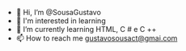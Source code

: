 - 👋 Hi, I’m @SousaGustavo
- 👀 I'm interested in learning 
- 🌱 I’m currently learning HTML, C # e C ++
- 📫 How to reach me gustavosousact@gmai.com

<!---
SousaGustavo/SousaGustavo is a ✨ special ✨ repository because its `README.md` (this file) appears on your GitHub profile.
You can click the Preview link to take a look at your changes.
--->
